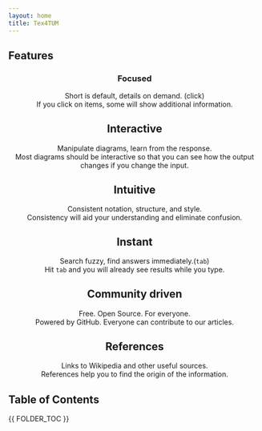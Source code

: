 ```yaml
---
layout: home
title: Tex4TUM
---
```



<style>
.feature-item{
	text-align: center;
    margin-bottom: 2em;
}
.feature-item h2{
	margin-top: 0.2em;
}
</style>
## Features
<div class="row">
<div class="col">
<div class="feature-item" data-toggle="collapse" href="#col_item_1">
 <i class="fa fa-eye fa-4x"></i>
 <h3>Focused</h3>
 Short is default, details on demand. <a class="small">(click)</a>
 <div id="col_item_1" class="collapse">
 <div class="card card-block small">If you click on items, some will show additional information.</div>
 </div>
</div>
</div>
<div class="col">
<div class="feature-item" data-toggle="collapse" href="#col_item_2">
 <i class="fa fa-sliders-h fa-4x"></i>
 <h2>Interactive</h2>
 Manipulate diagrams, learn from the response.
 <div id="col_item_2" class="collapse">
 <div class="card card-block small">
 Most diagrams should be interactive so that you can see how the output changes if you change the input.</div>
 </div>
</div>
</div>
<div class="col">
<div class="feature-item" data-toggle="collapse" href="#col_item_3">
 <i class="fa fa-child fa-4x"></i>
 <h2>Intuitive</h2>
 Consistent notation, structure, and style.
 <div id="col_item_3" class="collapse">
 <div class="card card-block small">Consistency will aid your understanding and eliminate confusion.</div>
 </div>
</div>
</div>
</div>

<div class="row">
<div class="col">
<div class="feature-item" data-toggle="collapse" href="#col_item_4">
 <i class="far fa-clock fa-4x"></i>
 <h2>Instant</h2>
 Search fuzzy, find answers immediately.<a class="small">(<code>tab</code>)</a>
 <div id="col_item_4" class="collapse">
 <div class="card card-block small">Hit <code>tab</code> and you will already see results while you type.</div>
 </div>
</div>
</div>
<div class="col">
<div class="feature-item" data-toggle="collapse" href="#col_item_5">
 <i class="fa fa-users fa-4x"></i>
 <h2>Community driven</h2>
 Free. Open Source. For everyone.
 <!--From students, for students.-->
 <div id="col_item_5" class="collapse">
 <div class="card card-block small">Powered by GitHub. Everyone can contribute to our articles.</div>
 </div>
</div>
</div>
<div class="col">
<div class="feature-item" data-toggle="collapse" href="#col_item_6">
<i class="fab fa-wikipedia-w fa-4x"></i>
 <h2>References</h2>
 Links to Wikipedia and other useful sources.
 <div id="col_item_6" class="collapse">
 <div class="card card-block small">References help you to find the origin of the information.</div>
 </div>
</div>
</div>
</div>





## Table of Contents
{{ FOLDER_TOC }}
